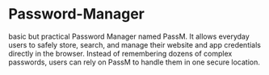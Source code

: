 # Password-Manager
basic but practical Password Manager named PassM. It allows everyday users to safely store, search, and manage their website and app credentials directly in the browser. Instead of remembering dozens of complex passwords, users can rely on PassM to handle them in one secure location.
